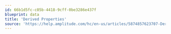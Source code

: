 ```yaml
---
id: 66b1d5fc-c05b-4418-9cff-0be3286e437f
blueprint: data
title: 'Derived Properties'
source: 'https://help.amplitude.com/hc/en-us/articles/5874857623707-Derived-properties'
---
```

